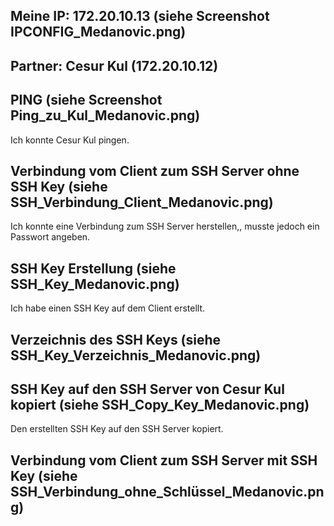 ## Meine IP: 172.20.10.13 (siehe Screenshot IPCONFIG_Medanovic.png)
## Partner: Cesur Kul (172.20.10.12)

## PING (siehe Screenshot Ping_zu_Kul_Medanovic.png)
Ich konnte Cesur Kul pingen.
## Verbindung vom Client zum SSH Server ohne SSH Key (siehe SSH_Verbindung_Client_Medanovic.png)
Ich konnte eine Verbindung zum SSH Server herstellen,, musste jedoch ein Passwort angeben.
## SSH Key Erstellung (siehe SSH_Key_Medanovic.png)
Ich habe einen SSH Key auf dem Client erstellt.
## Verzeichnis des SSH Keys (siehe SSH_Key_Verzeichnis_Medanovic.png)
## SSH Key auf den SSH Server von Cesur Kul kopiert (siehe SSH_Copy_Key_Medanovic.png)
Den erstellten SSH Key auf den SSH Server kopiert.
## Verbindung vom Client zum SSH Server mit SSH Key (siehe SSH_Verbindung_ohne_Schlüssel_Medanovic.png)

